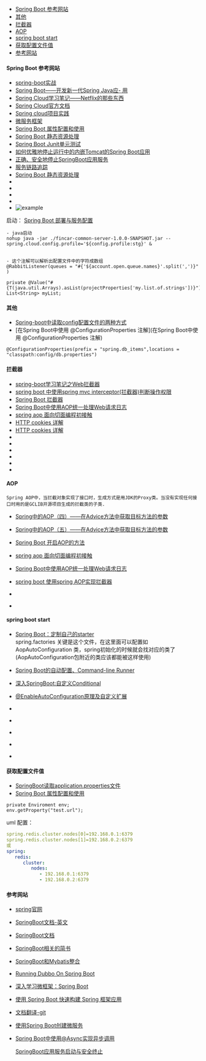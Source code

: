 
<!-- toc -->

- [Spring Boot 参考网站](#spring-boot-参考网站)
- [其他](#其他)
- [拦截器](#拦截器)
- [AOP](#aop)
- [spring boot start](#spring-boot-start)
- [获取配置文件值](#获取配置文件值)
- [参考网站](#参考网站)

<!-- tocstop -->



#### Spring Boot 参考网站
- [spring-boot实战](http://blog.csdn.net/liaokailin?viewmode=contents)
- [Spring Boot——开发新一代Spring Java应- 用](http://www.tianmaying.com/tutorial/spring-boot-overview)
- [Spring Cloud学习笔记——Netflix的那些东西](http://blog.loli.io/2016/02/21/spring-cloud-netflix-01/)
- [Spring Cloud官方文档](http://cloud.spring.io/spring-cloud-static/docs/1.0.x/spring-cloud.html)
- [Spring cloud项目实践](http://sail-y.github.io/2016/03/21/Spring-cloud项目实践/)
- [微服务框架](http://www.cnblogs.com/skyblog/category/774535.html)
- [Spring Boot 属性配置和使用 ](http://blog.csdn.net/isea533/article/details/50281151)
- [ Spring Boot 静态资源处理 ](http://blog.csdn.net/isea533/article/details/50412212)
- [Spring Boot Junit单元测试](https://yq.aliyun.com/articles/6925)
- [如何优雅地停止运行中的内嵌Tomcat的Spring Boot应用](http://jaskey.github.io/blog/2016/04/05/shutdown-spring-boot-application-gracefully/)
- [正确、安全地停止SpringBoot应用服务](http://www.jianshu.com/p/44ef43b282f0)
- [服务链路追踪](https://zhuanlan.zhihu.com/p/26991897)
- [Spring Boot 静态资源处理](http://blog.csdn.net/isea533/article/details/50412212)
- []()
- []()
- []()
- []()
- []()
  ![example](../label/img/架构图.png)


启动：
[Spring Boot 部署与服务配置](http://blog.csdn.net/catoop/article/details/50588851)

```
- java启动
nohup java -jar ./fincar-common-server-1.0.0-SNAPSHOT.jar --spring.cloud.config.profile='${config.profile:stg}' &


- 这个注解可以解析出配置文件中的字符成数组
@RabbitListener(queues = "#{'${account.open.queue.names}'.split(',')}" )

private @Value("#{T(java.util.Arrays).asList(projectProperties['my.list.of.strings'])}") List<String> myList;

```

#### 其他
- [Spring-boot中读取config配置文件的两种方式](http://www.aichengxu.com/view/2543992)
- [在Spring Boot中使用 @ConfigurationProperties 注解](在Spring Boot中使用 @ConfigurationProperties 注解)
```
@ConfigurationProperties(prefix = "spring.db_items",locations = "classpath:config/db.properties")
```


#### 拦截器
- [spring-boot学习笔记之Web拦截器](http://www.jianshu.com/p/f14ed6ca4e56)
- [spring boot 中使用spring mvc interceptor(拦截器)判断操作权限](https://my.oschina.net/gmd/blog/615849)
- [Spring Boot 拦截器](http://blog.csdn.net/catoop/article/details/50501696)
- [Spring Boot中使用AOP统一处理Web请求日志
  ](http://www.tuicool.com/articles/3qY7vqj)
- [spring aop 面向切面编程初接触](http://www.cnblogs.com/lic309/p/4079194.html)
- [HTTP cookies 详解](http://www.jianshu.com/p/8731e8d62b3d)
- [HTTP cookies 详解](http://bubkoo.com/2014/04/21/http-cookies-explained/)
- []()
- []()
- []()
- []()
- []()
- []()

#### AOP
    Spring AOP中，当拦截对象实现了接口时，生成方式是用JDK的Proxy类。当没有实现任何接口时用的是GCLIB开源项目生成的拦截类的子类.
- [ Spring中的AOP（四）——在Advice方法中获取目标方法的参数](http://blog.csdn.net/caomiao2006/article/details/51287200)
- [Spring中的AOP（五）——在Advice方法中获取目标方法的参数](https://my.oschina.net/itblog/blog/211693)


- [Spring Boot 开启AOP的方法](http://www.jianshu.com/p/c690de40e2bf)
- [spring aop 面向切面编程初接触](http://www.cnblogs.com/lic309/p/4079194.html)
- [Spring Boot中使用AOP统一处理Web请求日志](http://www.tuicool.com/articles/3qY7vqj)
- [spring boot 使用spring AOP实现拦截器](http://blog.csdn.net/clementad/article/details/52035199)
- []()
- []()

#### spring boot start
- [Spring Boot：定制自己的starter](http://www.jianshu.com/p/85460c1d835a)  
  spring.factories 关键是这个文件，在这里面可以配置如AopAutoConfiguration 类，spring初始化的时候就会找对应的类了(AopAutoConfiguration包附近的类应该都能被这样使用)

- [Spring Boot的自动配置、Command-line Runner](http://www.jianshu.com/p/846bb2d26ff8)  
- [深入SpringBoot:自定义Conditional](http://www.jianshu.com/p/1d0fb7cd8a26)
- [@EnableAutoConfiguration原理及自定义扩展](http://blog.csdn.net/xiaoyu411502/article/details/52770723)
- []()
- []()
- []()
- []()
- []()

#### 获取配置文件值
- [SpringBoot读取application.properties文件](http://blog.csdn.net/jixuju/article/details/52205500)
- [ Spring Boot 属性配置和使用 ](http://blog.csdn.net/isea533/article/details/50281151)
```
private Enviroment env;
env.getProperty("test.url");
```



uml 配置：

````yaml
spring.redis.cluster.nodes[0]=192.168.0.1:6379  
spring.redis.cluster.nodes[1]=192.168.0.2:6379  
或  
spring:  
   redis:  
      cluster:  
         nodes:  
            - 192.168.0.1:6379  
            - 192.168.0.2:6379  
````







#### 参考网站

- [spring官网](http://start.spring.io/)

- [SpringBoot文档-英文](http://docs.spring.io/spring-boot/docs/current-SNAPSHOT/reference/htmlsingle/?cm_mc_uid=14358288081314078496117&cm_mc_sid_50200000=1465543344)

- [SpringBoot文档](https://qbgbook.gitbooks.io/spring-boot-reference-guide-zh/content/)

- [SpringBoot相关的简书](http://www.jianshu.com/collection/f0cf6eae1754)

- [SpringBoot和Mybatis整合](http://www.jianshu.com/p/5ef281100bb6#)

- [Running Dubbo On Spring Boot](http://www.jianshu.com/p/ed466de44967)

- [深入学习微框架：Spring Boot](http://www.infoq.com/cn/articles/microframeworks1-spring-boot)

- [使用 Spring Boot 快速构建 Spring 框架应用](https://www.ibm.com/developerworks/cn/java/j-lo-spring-boot/)

- [文档翻译-git](https://github.com/qibaoguang/Spring-Boot-Reference-Guide/blob/master/SUMMARY.md#summary)

- [使用Spring Boot创建微服务](http://www.infoq.com/cn/articles/boot-microservices)

- [Spring Boot中使用@Async实现异步调用](http://blog.didispace.com/springbootasync/)

  [SpringBoot应用服务启动与安全终止](http://blog.csdn.net/wangshuang1631/article/details/62054798)
